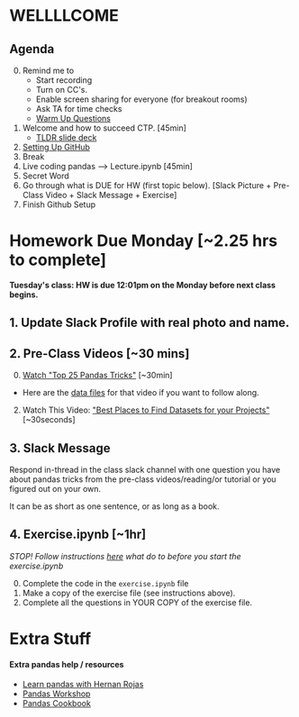 # WELLLLCOME

## Agenda
0. Remind me to 
	* Start recording
	* Turn on CC's. 
	* Enable screen sharing for everyone (for breakout rooms)
	* Ask TA for time checks
    * [Warm Up Questions](https://ahaslides.com/PBIFD)
0. Welcome and how to succeed CTP. [45min]
	* [TLDR slide deck](https://docs.google.com/presentation/d/1cgkgEVO8ZY4P49R45uu2BuLGsZ7_sfBqwu60eyJ8k9c/edit#slide=id.g2f65cf05428_0_0)
0. [Setting Up GitHub](https://github.com/CUNYTechPrep/ds-dev-fall-2025/tree/main?tab=readme-ov-file#setup-instructions-github-and-homeworks)
0. Break
0. Live coding pandas --> Lecture.ipynb [45min]
1. Secret Word
0. Go through what is DUE for HW (first topic below). [Slack Picture + Pre-Class Video + Slack Message + Exercise]
0. Finish Github Setup


# Homework Due Monday [~2.25 hrs to complete]
**Tuesday's class:  HW is due 12:01pm on the Monday before next class begins.**

## 1. Update Slack Profile with real photo and name.

## 2. Pre-Class Videos [~30 mins]
0. [Watch "Top 25 Pandas Tricks"](https://youtu.be/RlIiVeig3hc?si=uowsrNJEI-bBHHU2) [~30min]
* Here are the [data files](https://github.com/justmarkham/pandas-videos/tree/master/data) for that video if you want to follow along.
2. Watch This Video: ["Best Places to Find Datasets for your Projects"](https://www.youtube.com/watch?v=PExdWWcxmro) [~30seconds]

## 3. Slack Message
Respond in-thread in the class slack channel with one question you have about pandas tricks from the pre-class videos/reading/or tutorial or you figured out on your own.  

It can be as short as one sentence, or as long as a book. 

## 4. Exercise.ipynb [~1hr] 
_STOP! Follow instructions [here](https://github.com/CUNYTechPrep/ds-dev-fall-2025?tab=readme-ov-file#setup-instructions-github-and-homeworks) what do to before you start the exercise.ipynb_

0. Complete the code in the `exercise.ipynb` file
0. Make a copy of the exercise file (see instructions above).
0. Complete all the questions in YOUR COPY of the exercise file.


# Extra Stuff 
#### Extra pandas help / resources
* [Learn pandas with Hernan Rojas](https://bitbucket.org/hrojas/learn-pandas/src/master/)
* [Pandas Workshop](https://github.com/stefmolin/pandas-workshop/tree/main/notebooks)
* [Pandas Cookbook](https://github.com/jvns/pandas-cookbook/tree/master/cookbook)


